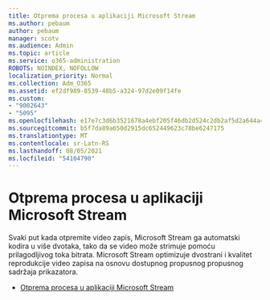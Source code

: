 ```yaml
---
title: Otprema procesa u aplikaciji Microsoft Stream
ms.author: pebaum
author: pebaum
manager: scotv
ms.audience: Admin
ms.topic: article
ms.service: o365-administration
ROBOTS: NOINDEX, NOFOLLOW
localization_priority: Normal
ms.collection: Adm_O365
ms.assetid: ef2df989-8539-48b5-a324-97d2e09f14fe
ms.custom:
- "9002643"
- "5095"
ms.openlocfilehash: e17e7c3d6b3521678a4ebf205f46db2d524c2db2af5d2a644a4c1c80b016b9cf
ms.sourcegitcommit: b5f7da89a650d2915dc652449623c78be6247175
ms.translationtype: MT
ms.contentlocale: sr-Latn-RS
ms.lasthandoff: 08/05/2021
ms.locfileid: "54104790"
---
```

# <a name="upload-process-overview-in-microsoft-stream"></a>Otprema procesa u aplikaciji Microsoft Stream

Svaki put kada otpremite video zapis, Microsoft Stream ga automatski kodira u više dvotaka, tako da se video može strimuje pomoću prilagodljivog toka bitrata. Microsoft Stream optimizuje dvostrani i kvalitet reprodukcije video zapisa na osnovu dostupnog propusnog propusnog sadržaja prikazatora.

- [Otprema procesa u aplikaciji Microsoft Stream](/stream/upload-process-overview)
